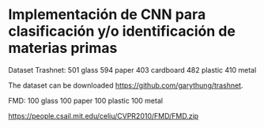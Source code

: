 # Implementación de CNN para clasificación y/o identificación de materias primas

 Dataset
Trashnet:
    501 glass
    594 paper
    403 cardboard
    482 plastic
    410 metal

The dataset can be downloaded https://github.com/garythung/trashnet.

FMD:
   100 glass
   100 paper
   100 plastic
   100 metal
   
https://people.csail.mit.edu/celiu/CVPR2010/FMD/FMD.zip
